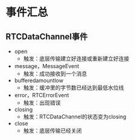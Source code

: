 # 事件汇总

## RTCDataChannel事件

- open
  - 触发：底层传输建立好连接或重新建立好连接
- message，MessageEvent
  - 触发：成功接收到一个消息
- bufferedamountlow
  - 触发：缓冲里的字节数已经达到最低水位线
- error，RTCErrorEvent
  - 触发：出现错误
- closing
  - 触发：RTCDataChannel的状态变为closing
- close
  - 触发：底层传输已经关闭
